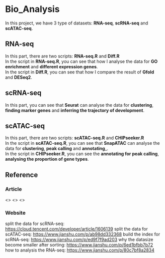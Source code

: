 # Bio_Analysis
In this project, we have 3 type of datasets: __RNA-seq__, __scRNA-seq__ and __scATAC-seq__.

## RNA-seq
In this part, there are two scripts: __RNA-seq.R__ and __Diff.R__  
In the script in __RNA-seq.R__, you can see that  how I analyse the data for __GO enrichment__ and __different expression genes__.  
In the script in __Diff.R__, you can see that how I compare the result of __Gfold__ and __DESeq2__.

## scRNA-seq
In this part, you can see that __Seurat__ can analyse the data for __clustering__, __finding marker genes__ and __inferring the trajectory of development__.

## scATAC-seq
In this part, there are two scripts: __scATAC-seq.R__ and __CHIPseeker.R__  
In the script in __scATAC-seq.R__, you can see that __SnapATAC__ can analyse the data for __clustering__, __peak calling__ and __annotating___.  
In the script in __CHIPseeker.R__, you can see the __annotating for peak calling__, __analysing the proportion of gene types__.

## Reference

### Article
<>
<>
<>
### Website
split the data for scRNA-seq: <https://cloud.tencent.com/developer/article/1606139>
split the data for scATAC-seq: <https://www.jianshu.com/p/ab98dd332368>
build the index for scRNA-seq: <https://www.jianshu.com/p/ed9f7f9ad203>
why the datasize become smaller after sorting: <https://www.jianshu.com/p/6ed1bfbb7b72>
how to analysis the RNA-seq: <https://www.jianshu.com/p/80c7bf8a2834>
